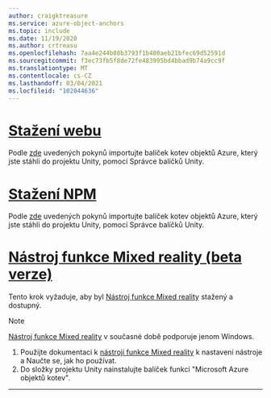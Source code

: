 ```yaml
---
author: craigktreasure
ms.service: azure-object-anchors
ms.topic: include
ms.date: 11/19/2020
ms.author: crtreasu
ms.openlocfilehash: 7aa4e244b88b3793f1b480aeb21bfec69d52591d
ms.sourcegitcommit: f3ec73fb5f8de72fe483995bd4bbad9b74a9cc9f
ms.translationtype: MT
ms.contentlocale: cs-CZ
ms.lasthandoff: 03/04/2021
ms.locfileid: "102044636"
---
```

# <a name="web-download"></a>[Stažení webu](#tab/unity-package-web-ui)

Podle <a href="https://docs.unity3d.com/Manual/upm-ui-tarball.html" target="_blank">zde</a> uvedených pokynů importujte balíček kotev objektů Azure, který jste stáhli do projektu Unity, pomocí Správce balíčků Unity.

# <a name="npm-download"></a>[Stažení NPM](#tab/unity-package-npm)

Podle <a href="https://docs.unity3d.com/Manual/upm-ui-tarball.html" target="_blank">zde</a> uvedených pokynů importujte balíček kotev objektů Azure, který jste stáhli do projektu Unity, pomocí Správce balíčků Unity.

# <a name="mixed-reality-feature-tool-beta"></a>[Nástroj funkce Mixed reality (beta verze)](#tab/unity-package-mixed-reality-feature-tool)

Tento krok vyžaduje, aby byl <a href="https://aka.ms/MRFeatureToolDocs" target="_blank">Nástroj funkce Mixed reality</a> stažený a dostupný.

> [!NOTE]
> <a a href="https://aka.ms/MRFeatureToolDocs" target="_blank">Nástroj funkce Mixed reality</a> v současné době podporuje jenom Windows.

1. Použijte dokumentaci k <a href="https://aka.ms/MRFeatureToolDocs" target="_blank">nástroji funkce Mixed reality</a> k nastavení nástroje a Naučte se, jak ho používat.
2. Do složky projektu Unity nainstalujte balíček funkcí "Microsoft Azure objektů kotev".

---
